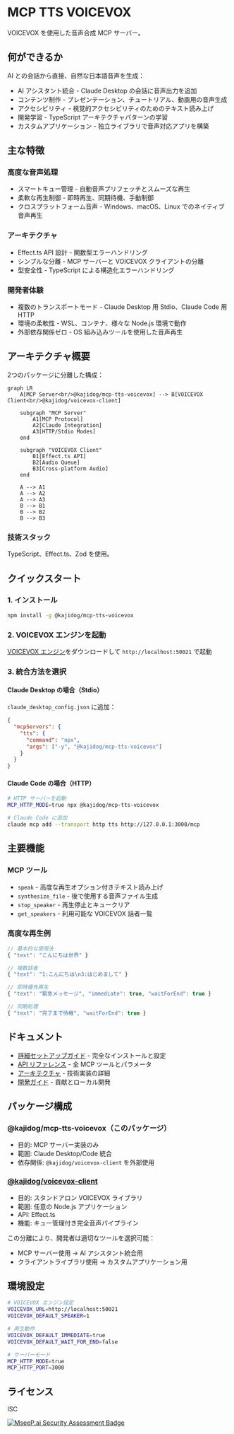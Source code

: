 # MCP TTS VOICEVOX

VOICEVOX を使用した音声合成 MCP サーバー。

## 何ができるか

AI との会話から直接、自然な日本語音声を生成：

- AI アシスタント統合 - Claude Desktop の会話に音声出力を追加
- コンテンツ制作 - プレゼンテーション、チュートリアル、動画用の音声生成
- アクセシビリティ - 視覚的アクセシビリティのためのテキスト読み上げ
- 開発学習 - TypeScript アーキテクチャパターンの学習
- カスタムアプリケーション - 独立ライブラリで音声対応アプリを構築

## 主な特徴

### 高度な音声処理
- スマートキュー管理 - 自動音声プリフェッチとスムーズな再生
- 柔軟な再生制御 - 即時再生、同期待機、手動制御
- クロスプラットフォーム音声 - Windows、macOS、Linux でのネイティブ音声再生

### アーキテクチャ
- Effect.ts API 設計 - 関数型エラーハンドリング
- シンプルな分離 - MCP サーバーと VOICEVOX クライアントの分離
- 型安全性 - TypeScript による構造化エラーハンドリング

### 開発者体験
- 複数のトランスポートモード - Claude Desktop 用 Stdio、Claude Code 用 HTTP
- 環境の柔軟性 - WSL、コンテナ、様々な Node.js 環境で動作
- 外部依存関係ゼロ - OS 組み込みツールを使用した音声再生

## アーキテクチャ概要

2つのパッケージに分離した構成：

```mermaid
graph LR
    A[MCP Server<br/>@kajidog/mcp-tts-voicevox] --> B[VOICEVOX Client<br/>@kajidog/voicevox-client]
    
    subgraph "MCP Server"
        A1[MCP Protocol]
        A2[Claude Integration] 
        A3[HTTP/Stdio Modes]
    end
    
    subgraph "VOICEVOX Client"
        B1[Effect.ts API]
        B2[Audio Queue]
        B3[Cross-platform Audio]
    end
    
    A --> A1
    A --> A2
    A --> A3
    B --> B1
    B --> B2
    B --> B3
```

### 技術スタック

TypeScript、Effect.ts、Zod を使用。

## クイックスタート

### 1. インストール
```bash
npm install -g @kajidog/mcp-tts-voicevox
```

### 2. VOICEVOX エンジンを起動
[VOICEVOX エンジン](https://voicevox.hiroshiba.jp/)をダウンロードして `http://localhost:50021` で起動

### 3. 統合方法を選択

#### Claude Desktop の場合（Stdio）
`claude_desktop_config.json` に追加：
```json
{
  "mcpServers": {
    "tts": {
      "command": "npx",
      "args": ["-y", "@kajidog/mcp-tts-voicevox"]
    }
  }
}
```

#### Claude Code の場合（HTTP）
```bash
# HTTP サーバーを起動
MCP_HTTP_MODE=true npx @kajidog/mcp-tts-voicevox

# Claude Code に追加
claude mcp add --transport http tts http://127.0.0.1:3000/mcp
```

## 主要機能

### MCP ツール
- `speak` - 高度な再生オプション付きテキスト読み上げ
- `synthesize_file` - 後で使用する音声ファイル生成
- `stop_speaker` - 再生停止とキュークリア
- `get_speakers` - 利用可能な VOICEVOX 話者一覧

### 高度な再生例
```javascript
// 基本的な使用法
{ "text": "こんにちは世界" }

// 複数話者
{ "text": "1:こんにちは\n3:はじめまして" }

// 即時優先再生
{ "text": "緊急メッセージ", "immediate": true, "waitForEnd": true }

// 同期処理
{ "text": "完了まで待機", "waitForEnd": true }
```

## ドキュメント

- [詳細セットアップガイド](docs/SETUP.md) - 完全なインストールと設定
- [API リファレンス](docs/API.md) - 全 MCP ツールとパラメータ
- [アーキテクチャ](docs/ARCHITECTURE.md) - 技術実装の詳細
- [開発ガイド](docs/DEVELOPMENT.md) - 貢献とローカル開発

## パッケージ構成

### @kajidog/mcp-tts-voicevox（このパッケージ）
- 目的: MCP サーバー実装のみ
- 範囲: Claude Desktop/Code 統合
- 依存関係: `@kajidog/voicevox-client` を外部使用

### [@kajidog/voicevox-client](https://www.npmjs.com/package/@kajidog/voicevox-client)
- 目的: スタンドアロン VOICEVOX ライブラリ
- 範囲: 任意の Node.js アプリケーション
- API: Effect.ts
- 機能: キュー管理付き完全音声パイプライン

この分離により、開発者は適切なツールを選択可能：
- MCP サーバー使用 → AI アシスタント統合用
- クライアントライブラリ使用 → カスタムアプリケーション用

## 環境設定

```bash
# VOICEVOX エンジン設定
VOICEVOX_URL=http://localhost:50021
VOICEVOX_DEFAULT_SPEAKER=1

# 再生動作
VOICEVOX_DEFAULT_IMMEDIATE=true
VOICEVOX_DEFAULT_WAIT_FOR_END=false

# サーバーモード
MCP_HTTP_MODE=true
MCP_HTTP_PORT=3000
```

## ライセンス

ISC

[![MseeP.ai Security Assessment Badge](https://mseep.net/pr/kajidog-mcp-tts-voicevox-badge.png)](https://mseep.ai/app/kajidog-mcp-tts-voicevox)
